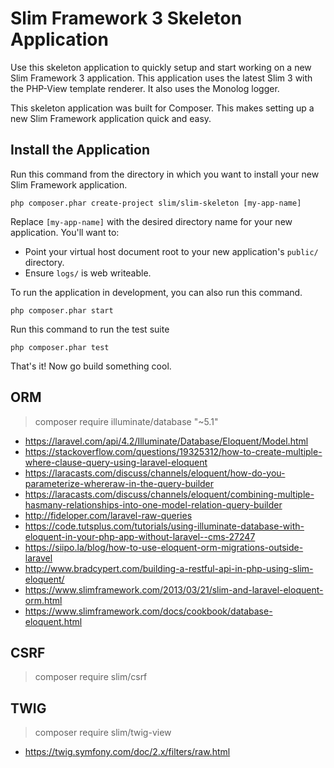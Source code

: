 # Slim Framework 3 Skeleton Application

Use this skeleton application to quickly setup and start working on a new Slim Framework 3 application. This application uses the latest Slim 3 with the PHP-View template renderer. It also uses the Monolog logger.

This skeleton application was built for Composer. This makes setting up a new Slim Framework application quick and easy.

## Install the Application

Run this command from the directory in which you want to install your new Slim Framework application.

    php composer.phar create-project slim/slim-skeleton [my-app-name]

Replace `[my-app-name]` with the desired directory name for your new application. You'll want to:

* Point your virtual host document root to your new application's `public/` directory.
* Ensure `logs/` is web writeable.

To run the application in development, you can also run this command. 

	php composer.phar start

Run this command to run the test suite

	php composer.phar test

That's it! Now go build something cool.

## ORM 
> composer require illuminate/database "~5.1"
 * https://laravel.com/api/4.2/Illuminate/Database/Eloquent/Model.html
 * https://stackoverflow.com/questions/19325312/how-to-create-multiple-where-clause-query-using-laravel-eloquent
 * https://laracasts.com/discuss/channels/eloquent/how-do-you-parameterize-whereraw-in-the-query-builder
 * https://laracasts.com/discuss/channels/eloquent/combining-multiple-hasmany-relationships-into-one-model-relation-query-builder
 * http://fideloper.com/laravel-raw-queries
 * https://code.tutsplus.com/tutorials/using-illuminate-database-with-eloquent-in-your-php-app-without-laravel--cms-27247
 * https://siipo.la/blog/how-to-use-eloquent-orm-migrations-outside-laravel
 * http://www.bradcypert.com/building-a-restful-api-in-php-using-slim-eloquent/
 * https://www.slimframework.com/2013/03/21/slim-and-laravel-eloquent-orm.html
 * https://www.slimframework.com/docs/cookbook/database-eloquent.html

## CSRF
> composer require slim/csrf

## TWIG
> composer require slim/twig-view
* https://twig.symfony.com/doc/2.x/filters/raw.html
